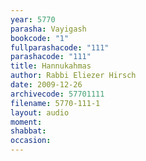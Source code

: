 ```yaml
---
year: 5770
parasha: Vayigash
bookcode: "1"
fullparashacode: "111"
parashacode: "111"
title: Hannukahmas
author: Rabbi Eliezer Hirsch
date: 2009-12-26
archivecode: 57701111
filename: 5770-111-1
layout: audio
moment: 
shabbat: 
occasion: 
---
```

